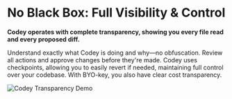 # No Black Box: Full Visibility & Control

**Codey operates with complete transparency, showing you every file read and every proposed diff.**

Understand exactly what Codey is doing and why—no obfuscation. Review all actions and approve changes before they're made. Codey uses checkpoints, allowing you to easily revert if needed, maintaining full control over your codebase. With BYO-key, you also have clear cost transparency.

![Codey Transparency Demo](https://storage.googleapis.com/cline_public_images/docs/assets/clines-transparency-hifi-5_compress.webp)
